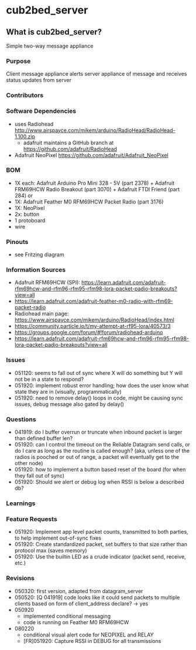 # cub2bed_server
## What is cub2bed_server? 
Simple two-way message appliance

### Purpose
Client message appliance alerts server appliance of message and receives status updates from server

### Contributors

### Software Dependencies
- uses Radiohead http://www.airspayce.com/mikem/arduino/RadioHead/RadioHead-1.100.zip
  - adafruit maintains a GitHub branch at https://github.com/adafruit/RadioHead
- Adafruit NeoPixel https://github.com/adafruit/Adafruit_NeoPixel


### BOM
- 1X each: Adafruit Arduino Pro Mini 328 - 5V (part 2378) + Adafruit FRM69HCW Radio Breakout (part 3070) + Adafruit FTDI Friend (part 284)
or
- 1X: Adafruit Feather M0 RFM69HCW Packet Radio (part 3176)
- 1X: NeoPixel
- 2x: button
- 1 protoboard
- wire

### Pinouts
- see Fritzing diagram

### Information Sources
- Adafruit RFM69HCW (SPI): https://learn.adafruit.com/adafruit-rfm69hcw-and-rfm96-rfm95-rfm98-lora-packet-padio-breakouts?view=all
- https://learn.adafruit.com/adafruit-feather-m0-radio-with-rfm69-packet-radio
- Radiohead main page: https://www.airspayce.com/mikem/arduino/RadioHead/index.html
- https://community.particle.io/t/my-attempt-at-rf95-lora/40573/3
- https://groups.google.com/forum/#!forum/radiohead-arduino
- https://learn.adafruit.com/adafruit-rfm69hcw-and-rfm96-rfm95-rfm98-lora-packet-padio-breakouts?view=all

### Issues
- 051120: seems to fall out of sync where X will do something but Y will not be in a state to respond?
- 051920: implement robust error handling; how does the user know what state they are in (visually, programmatically)
- 051920: need to remove delay() loops in code, might be causing sync issues, debug message also gated by delay()

### Questions
- 041919: do I buffer overrun or truncate when inbound packet is larger than defined buffer len?
- 051920: can I control the timeout on the Reliable Datagram send calls, or do I care as long as the routine is called enough? (aka, unless one of the radios is pooched or out of range, a packet will eventually get to the other node)
- 051920: how to implement a button based reset of the board (for when they fall out of sync)
- 051920: Should we alert or debug log when RSSI is below a described db?

### Learnings

### Feature Requests
- 051920: Implement app level packet counts, transmitted to both parties, to help implement out-of-sync fixes
- 051920: Create standardized packet, set buffers to that size rather than protocol max (saves memory)
- 051920: Use the builtin LED as a crude indicator (packet send, receive, etc.)
 
### Revisions
- 050320: first version, adapted from datagram_server
- 050520: [Q 041919] code looks like it could send packets to multiple clients based on form of client_address declare? -> yes
- 050920
	- implemented conditional messaging
	- code is running on Feather M0 RFM69HCW
- 080220
	- conditional visual alert code for NEOPIXEL and RELAY
	- [FR]051920: Capture RSSI in DEBUG for all transmissions